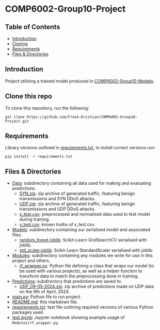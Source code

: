 # COMP6002-Group10-Project
## Table of Contents
* [Introduction](#introduction)
* [Cloning](#clone-this-repo)
* [Requirements](#requirements)
* [Files & Directories](#files--directories)

## Introduction
Project utilising a trained model produced in [COMP6002-Group10-Models](https://github.com/Frosk-Kristian/COMP6002-Group10-Models).

## Clone this repo
To clone this repository, run the following:
```shell
git clone https://github.com/Frosk-Kristian/COMP6002-Group10-Project.git
```

## Requirements
Library versions outlined in [requirements.txt](requirements.txt), to install correct versions run:
```shell
pip install -r requirements.txt
```

## Files & Directories
* [Data](Data): subdirectory containing all data used for making and evaluating predictions.
    * [SYN.zip](Data/SYN.zip): zip archive of generated traffic, featuring benign transmissions and SYN DDoS attacks.
    * [UDP.zip](Data/UDP.zip): zip archive of generated traffic, featuring benign transmissions and UDP DDoS attacks.
    * [x_test.csv](Data/x_test.csv): preprocessed and normalised data used to test model during training.
    * [y_test.csv](Data/y_test.csv): known truths of x_test.csv.
* [Models](Models): subdirectory containing our serialised model and associated files.
    * [random_forest.joblib](Models/random_forest.joblib): Scikit-Learn GridSearchCV serialised with joblib.
    * [std_scaler.joblib](Models/std_scaler.joblib): Scikit-Learn StandardScaler serialised with joblib.
* [Modules](Modules): subdirectory containing any modules we write for use in this project and others.
    * [rf_wrapper.py](Modules/rf_wrapper.py): Python file defining a class that wraps our model (to be used with various projects), as well as a helper function to transform data to match the preprocessing done in training.
* [Predictions](Predictions): subdirectory that predictions are saved to.
    * [UDP_09-05-2024.zip](Predictions/UDP_09-05-2024.zip): zip archive of predictions made on UDP data on the 9th of April, 2024.
* [main.py](main.py): Python file to run project.
* [README.md](README.md): this markdown file.
* [requirements.txt](requirements.txt): text file outlining required versions of various Python packages used.
* [test.ipynb](test.ipynb): Jupyter notebook showing example usage of `Modules/rf_wrapper.py`.
